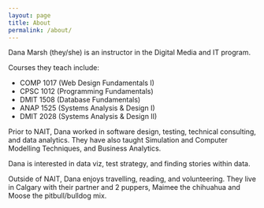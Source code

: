 ```yaml
---
layout: page
title: About
permalink: /about/
---
```


Dana Marsh (they/she) is an instructor in the Digital Media and IT program.

Courses they teach include:
- COMP 1017 (Web Design Fundamentals I)
- CPSC 1012 (Programming Fundamentals)
- DMIT 1508 (Database Fundamentals)
- ANAP 1525 (Systems Analysis & Design I)
- DMIT 2028 (Systems Analysis & Design II)

Prior to NAIT, Dana worked in software design, testing, technical consulting, and data analytics. They have also taught Simulation and Computer Modelling Techniques, and Business Analytics.

Dana is interested in data viz, test strategy, and finding stories within data.

Outside of NAIT, Dana enjoys travelling, reading, and volunteering. They live in Calgary with their partner and  2 puppers, Maimee the chihuahua and Moose the pitbull/bulldog mix.
